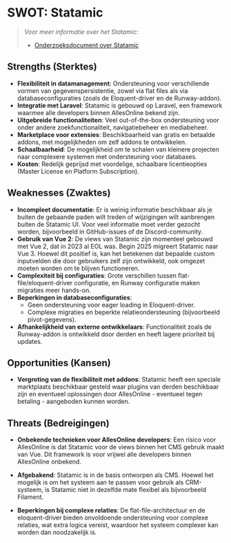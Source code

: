 # SWOT: Statamic

>_Voor meer informatie over het Statamic:_
> * [Onderzoeksdocument over Statamic](./OnderzoekNaarStatamicCMS.md)

## Strengths (Sterktes)

* **Flexibiliteit in datamanagement**: Ondersteuning voor verschillende vormen van gegevenspersistentie, zowel via flat files als via databaseconfiguraties (zoals de Eloquent-driver en de Runway-addon).
* **Integratie met Laravel**: Statamic is gebouwd op Laravel, een framework waarmee alle developers binnen AllesOnline bekend zijn.
* **Uitgebreide functionaliteiten**: Veel out-of-the-box ondersteuning voor onder andere zoekfunctionaliteit, navigatiebeheer en mediabeheer.
* **Marketplace voor extensies**: Beschikbaarheid van gratis en betaalde addons, met mogelijkheden om zelf addons te ontwikkelen.
* **Schaalbaarheid**: De mogelijkheid om te schalen van kleinere projecten naar complexere systemen met ondersteuning voor databases.
* **Kosten**: Redelijk geprijsd met voordelige, schaalbare licentieopties (Master License en Platform Subscription).

## Weaknesses (Zwaktes)

* **Incompleet documentatie**: Er is weinig informatie beschikbaar als je buiten de gebaande paden wilt treden of wijzigingen wilt aanbrengen buiten de Statamic UI. Voor veel informatie moet verder gezocht worden, bijvoorbeeld in GitHub-issues of de Discord-community.
* **Gebruik van Vue 2**: De views van Statamic zijn momenteel gebouwd met Vue 2, dat in 2023 al EOL was. Begin 2025 migreert Statamic naar Vue 3. Hoewel dit positief is, kan het betekenen dat bepaalde custom inputvelden die door gebruikers zelf zijn ontwikkeld, ook omgezet moeten worden om te blijven functioneren.
* **Complexiteit bij configuraties**: Grote verschillen tussen flat-file/eloquent-driver configuratie, en Runway configuratie maken migraties meer hands-on.
* **Beperkingen in databaseconfiguraties**:
    - Geen ondersteuning voor eager loading in Eloquent-driver.
    - Complexe migraties en beperkte relatieondersteuning (bijvoorbeeld pivot-gegevens).
* **Afhankelijkheid van externe ontwikkelaars**: Functionaliteit zoals de Runway-addon is ontwikkeld door derden en heeft lagere prioriteit bij updates.

## Opportunities (Kansen)

* **Vergroting van de flexibiliteit met addons**: Statamic heeft een speciale marktplaats beschikbaar gesteld waar plugins van derden beschikbaar zijn en eventueel oplossingen door AllesOnline - eventueel tegen betaling - aangeboden kunnen worden. 
## Threats (Bedreigingen)

* **Onbekende technieken voor AllesOnline developers**: Een risico voor AllesOnline is dat Statamic voor de views binnen het CMS gebruik maakt van Vue. Dit framework is voor vrijwel alle developers binnen AllesOnline onbekend.
- **Afgebakend**: Statamic is in de basis ontworpen als CMS. Hoewel het mogelijk is om het systeem aan te passen voor gebruik als CRM-systeem, is Statamic niet in dezelfde mate flexibel als bijvoorbeeld Filament.
* **Beperkingen bij complexe relaties**: De flat-file-architectuur en de eloquent-driver bieden onvoldoende ondersteuning voor complexe relaties, wat extra logica vereist, waardoor het systeem complexer kan worden dan noodzakelijk is.